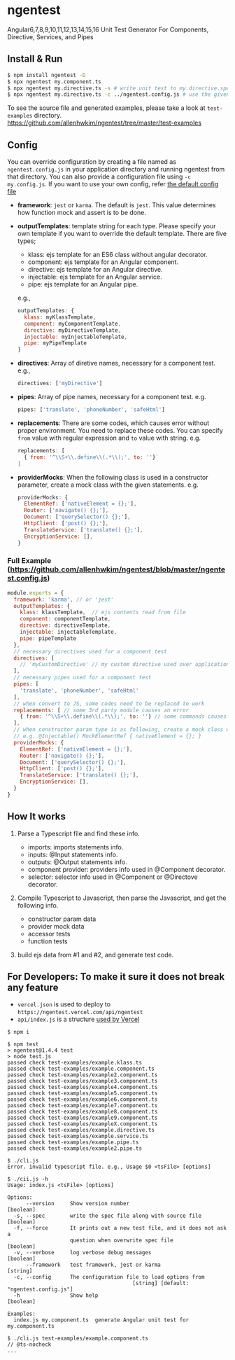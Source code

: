 # ngentest
Angular6,7,8,9,10,11,12,13,14,15,16 Unit Test Generator For Components, Directive, Services, and Pipes

## Install & Run
```bash
$ npm install ngentest -D
$ npx ngentest my.component.ts 
$ npx ngentest my.directive.ts -s # write unit test to my.directive.spec.ts
$ npx ngentest my.directive.ts -c ../ngentest.config.js # use the given config file.
```

To see the source file and generated examples, please take a look at `test-examples` directory.
https://github.com/allenhwkim/ngentest/tree/master/test-examples

## Config
You can override configuration by creating a file named as `ngentest.config.js` in your application directory and running ngentest from that directory. You can also provide a configuration file using `-c my.config.js`.
If you want to use your own config, refer [the default config file](https://github.com/allenhwkim/ngentest/blob/main/ngentest.config.js)

  * **framework**: `jest` or `karma`. The default is `jest`. This value determines how function mock and assert is to be done.

  * **outputTemplates**: template string for each type. Please specify your own template if you want to override the default template. There are five types;
    * klass: ejs template for an ES6 class without angular decorator.
    * component: ejs template for an Angular component.
    * directive: ejs template for an Angular directive.
    * injectable: ejs template for an Angular service.
    * pipe: ejs template for an Angular pipe.

    e.g., 
    ```javascript
    outputTemplates: {
      klass: myKlassTemplate, 
      component: myComponentTemplate,
      directive: myDirectiveTemplate,
      injectable: myInjectableTemplate, 
      pipe: myPipeTemplate 
    }
    ```

  * **directives**: Array of diretive names, necessary for a component test. e.g., 
    ```javascript
    directives: ['myDirective']
    ```

  * **pipes**: Array of pipe names, necessary for a component test. e.g. 
    ```javascript
    pipes: ['translate', 'phoneNumber', 'safeHtml']
    ```

  * **replacements**: There are some codes, which causes error without proper environment. You need to replace these codes.
    You can specify `from` value with regular expression and `to` value with string.
    e.g. 
    ```javascript
    replacements: [
      { from: '^\\S+\\.define\\(.*\\);', to: ''}`
    ]
    ```

  * **providerMocks**: When the following class is used in a constructor parameter, create a mock class with the given statements.
    e.g.
    ```javascript
    providerMocks: {
      ElementRef: ['nativeElement = {};'],
      Router: ['navigate() {};'],
      Document: ['querySelector() {};'],
      HttpClient: ['post() {};'],
      TranslateService: ['translate() {};'],
      EncryptionService: [],
    }
    ```

  ### Full Example (https://github.com/allenhwkim/ngentest/blob/master/ngentest.config.js)
  ```javascript
  module.exports = {
    framework: 'karma', // or 'jest'
    outputTemplates: {
      klass: klassTemplate,  // ejs contents read from file
      component: componentTemplate,
      directive: directiveTemplate,
      injectable: injectableTemplate, 
      pipe: pipeTemplate 
    },
    // necessary directives used for a component test
    directives: [
      // 'myCustomDirective' // my custom directive used over application
    ], 
    // necessary pipes used for a component test
    pipes: [
      'translate', 'phoneNumber', 'safeHtml'
    ],
    // when convert to JS, some codes need to be replaced to work 
    replacements: [ // some 3rd party module causes an error
      { from: '^\\S+\\.define\\(.*\\);', to: ''} // some commands causes error
    ],
    // when constructor param type is as following, create a mock class with this properties
    // e.g. @Injectable() MockElementRef { nativeElement = {}; }
    providerMocks: {
      ElementRef: ['nativeElement = {};'],
      Router: ['navigate() {};'],
      Document: ['querySelector() {};'],
      HttpClient: ['post() {};'],
      TranslateService: ['translate() {};'],
      EncryptionService: [],
    }
  }
  ```

## How It works

1. Parse a Typescript file and find these info.

    * imports: imports statements info.
    * inputs: @Input statements info.
    * outputs: @Output statements info.
    * component provider: providers info used in @Component decorator.
    * selector: selector info used in @Component or @Directove decorator.

2. Compile Typescript to Javascript, then parse the Javascript, and get the following info.

    * constructor param data
    * provider mock data
    * accessor tests
    * function tests

3. build ejs data from #1 and #2, and generate test code.

## For Developers: To make it sure it does not break any feature

* `vercel.json` is used to deploy to `https://ngentest.vercel.com/api/ngentest`
* `api/index.js` is a structure [used by Vercel](https://vercel.com/guides/using-express-with-vercel#standalone-express)


```
$ npm i

$ npm test
> ngentest@1.4.4 test
> node test.js
passed check test-examples/example.klass.ts
passed check test-examples/example.component.ts
passed check test-examples/example2.component.ts
passed check test-examples/example3.component.ts
passed check test-examples/example4.component.ts
passed check test-examples/example5.component.ts
passed check test-examples/example6.component.ts
passed check test-examples/example7.component.ts
passed check test-examples/example8.component.ts
passed check test-examples/example9.component.ts
passed check test-examples/exampleX.component.ts
passed check test-examples/example.directive.ts
passed check test-examples/example.service.ts
passed check test-examples/example.pipe.ts
passed check test-examples/example2.pipe.ts

$ ./cli.js                    
Error. invalid typescript file. e.g., Usage $0 <tsFile> [options]

$ ./cii.js -h          
Usage: index.js <tsFile> [options]

Options:
      --version     Show version number                                [boolean]
  -s, --spec        write the spec file along with source file         [boolean]
  -f, --force       It prints out a new test file, and it does not ask a
                    question when overwrite spec file                  [boolean]
  -v, --verbose     log verbose debug messages                         [boolean]
      --framework   test framework, jest or karma                       [string]
  -c, --config      The configuration file to load options from
                                        [string] [default: "ngentest.config.js"]
  -h                Show help                                          [boolean]

Examples:
  index.js my.component.ts  generate Angular unit test for my.component.ts

$ ./cli.js test-examples/example.component.ts 
// @ts-nocheck
...
```

